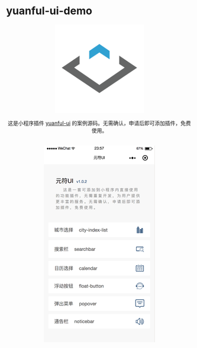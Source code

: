 # yuanful-ui-demo

<div align="center">
  <img width="240" src="images/logo.png" alt="yuanful-ui" />
  <br>

  <p>这是小程序插件 <a href="https://github.com/yuanful/yuanful-ui">yuanful-ui</a> 的案例源码。无需确认，申请后即可添加插件，免费使用。</p>
  <br>

<img width="300" src="images/preview.png" alt="yuanful-ui" />
</div>